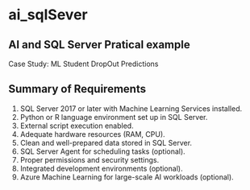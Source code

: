 # ai_sqlSever
## AI and SQL Server Pratical example
Case Study: ML Student DropOut Predictions


## Summary of Requirements
  1. SQL Server 2017 or later with Machine Learning Services installed.
  2. Python or R language environment set up in SQL Server.
  3. External script execution enabled.
  4. Adequate hardware resources (RAM, CPU).
  5. Clean and well-prepared data stored in SQL Server.
  6. SQL Server Agent for scheduling tasks (optional).
  7. Proper permissions and security settings.
  8. Integrated development environments (optional).
  9. Azure Machine Learning for large-scale AI workloads (optional).
